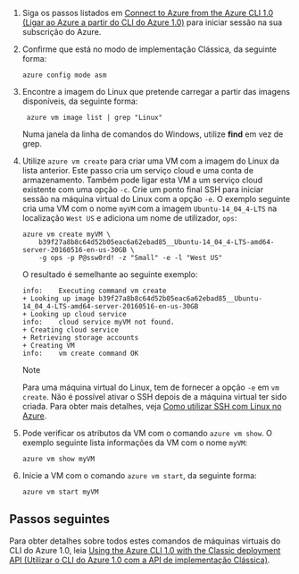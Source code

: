 
1. Siga os passos listados em [Connect to Azure from the Azure CLI 1.0 (Ligar ao Azure a partir do CLI do Azure 1.0)](/cli/azure/authenticate-azure-cli) para iniciar sessão na sua subscrição do Azure.

2. Confirme que está no modo de implementação Clássica, da seguinte forma:

    ```azurecli
    azure config mode asm
    ```

3. Encontre a imagem do Linux que pretende carregar a partir das imagens disponíveis, da seguinte forma:

   ```azurecli   
    azure vm image list | grep "Linux"
    ```
   
    Numa janela da linha de comandos do Windows, utilize **find** em vez de grep.
   
4. Utilize `azure vm create` para criar uma VM com a imagem do Linux da lista anterior. Este passo cria um serviço cloud e uma conta de armazenamento. Também pode ligar esta VM a um serviço cloud existente com uma opção `-c`. Crie um ponto final SSH para iniciar sessão na máquina virtual do Linux com a opção `-e`. O exemplo seguinte cria uma VM com o nome `myVM` com a imagem `Ubuntu-14_04_4-LTS` na localização `West US` e adiciona um nome de utilizador, `ops`:
   
    ```azurecli
    azure vm create myVM \
        b39f27a8b8c64d52b05eac6a62ebad85__Ubuntu-14_04_4-LTS-amd64-server-20160516-en-us-30GB \
        -g ops -p P@ssw0rd! -z "Small" -e -l "West US"
    ```

    O resultado é semelhante ao seguinte exemplo:

    ```azurecli
    info:    Executing command vm create
    + Looking up image b39f27a8b8c64d52b05eac6a62ebad85__Ubuntu-14_04_4-LTS-amd64-server-20160516-en-us-30GB
    + Looking up cloud service
    info:    cloud service myVM not found.
    + Creating cloud service
    + Retrieving storage accounts
    + Creating VM
    info:    vm create command OK
    ```
   
   > [!NOTE]
   > Para uma máquina virtual do Linux, tem de fornecer a opção `-e` em `vm create`. Não é possível ativar o SSH depois de a máquina virtual ter sido criada. Para obter mais detalhes, veja [Como utilizar SSH com Linux no Azure](../articles/virtual-machines/linux/mac-create-ssh-keys.md?toc=%2fazure%2fvirtual-machines%2flinux%2ftoc.json).

5. Pode verificar os atributos da VM com o comando `azure vm show`. O exemplo seguinte lista informações da VM com o nome `myVM`:

    ```azurecli   
    azure vm show myVM
    ```

6. Inicie a VM com o comando `azure vm start`, da seguinte forma:

    ```azurecli
    azure vm start myVM
    ```

## <a name="next-steps"></a>Passos seguintes
Para obter detalhes sobre todos estes comandos de máquinas virtuais do CLI do Azure 1.0, leia [Using the Azure CLI 1.0 with the Classic deployment API (Utilizar o CLI do Azure 1.0 com a API de implementação Clássica)](https://docs.microsoft.com/cli/azure/get-started-with-az-cli2).

